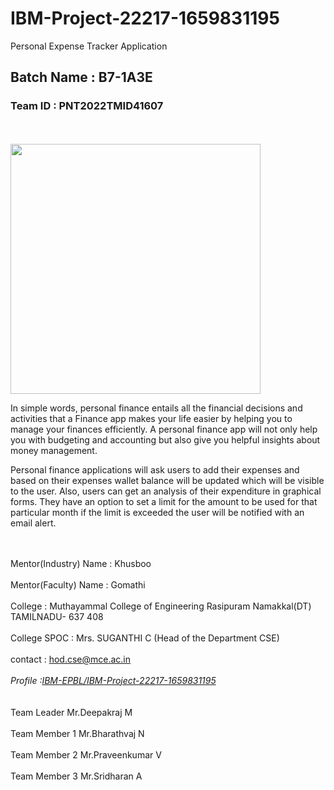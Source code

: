 # IBM-Project-22217-1659831195
Personal Expense Tracker Application
<!DOCTYPE>
<html>
<head>
  <h2>Batch Name : B7-1A3E</h2>
 <h3>Team ID : PNT2022TMID41607</h3>
  </head>
<br>
<br>
  <img src ="http://store-images.s-microsoft.com/image/apps.39340.14291064629179495.5303e9ac-9b62-4aa3-aa7a-a96e7536733f.413fede2-65c8-4248-ac49-da97628ef103" height="400" width="400">
  <p>
In simple words, personal finance entails all the financial decisions and activities that a Finance app makes your life easier by helping you to manage your finances efficiently. A personal finance app will not only help you with budgeting and accounting but also give you helpful insights about money management.</p>


<P> Personal finance applications will ask users to add their expenses and based on their expenses wallet balance will be updated which will be visible to the user.  Also, users can get an analysis of their expenditure in graphical forms. They have an option to set a limit for the amount to be used for that particular month if the limit is exceeded the user will be notified with an email alert. </p>


<br>
<br>
Mentor(Industry) Name : Khusboo
<br>
<br>
Mentor(Faculty)  Name : Gomathi
<br>
<br>
College : Muthayammal College of Engineering Rasipuram Namakkal(DT) TAMILNADU- 637 408
<br>
<br>
College SPOC : Mrs. SUGANTHI C (Head of the Department CSE)
<br>
<br>
contact : <a href="hod.cse@mce.ac.in">hod.cse@mce.ac.in</a>
<br>
<br> 
<address>Profile :<a href="https://github.com/IBM-EPBL/IBM-Project-22217-1659831195">IBM-EPBL/IBM-Project-22217-1659831195 </a>
</address>
<br>
<br>
Team Leader   Mr.Deepakraj M
<br>
<br>
Team Member 1 Mr.Bharathvaj N
<br>
<br>
Team Member 2 Mr.Praveenkumar V
<br>
<br>
Team Member 3 Mr.Sridharan A
</html>
